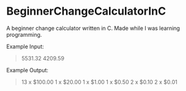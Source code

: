 # BeginnerChangeCalculatorInC
A beginner change calculator written in C. Made while I was learning programming.

Example Input:
>5531.32 4209.59

Example Output:
>13 x $100.00
>1 x $20.00
>1 x $1.00
>1 x $0.50
>2 x $0.10
>2 x $0.01
